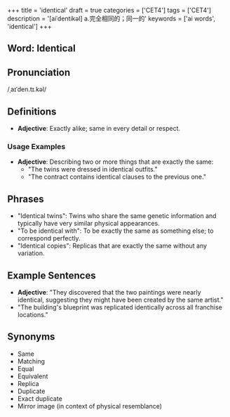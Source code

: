 +++
title = 'identical'
draft = true
categories = ['CET4']
tags = ['CET4']
description = '[aiˈdentikəl] a.完全相同的；同一的'
keywords = ['ai words', 'identical']
+++

## Word: Identical

## Pronunciation
/ˌaɪˈden.tɪ.kəl/

## Definitions
- **Adjective**: Exactly alike; same in every detail or respect. 

### Usage Examples
- **Adjective**: Describing two or more things that are exactly the same: 
  - "The twins were dressed in identical outfits."
  - "The contract contains identical clauses to the previous one."
  
## Phrases
- "Identical twins": Twins who share the same genetic information and typically have very similar physical appearances.
- "To be identical with": To be exactly the same as something else; to correspond perfectly.
- "Identical copies": Replicas that are exactly the same without any variation.

## Example Sentences
- **Adjective**: "They discovered that the two paintings were nearly identical, suggesting they might have been created by the same artist."
- "The building's blueprint was replicated identically across all franchise locations."

## Synonyms
- Same
- Matching
- Equal
- Equivalent
- Replica
- Duplicate
- Exact duplicate
- Mirror image (in context of physical resemblance)
